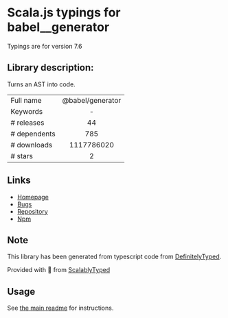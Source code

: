 
# Scala.js typings for babel__generator

Typings are for version 7.6

## Library description:
Turns an AST into code.

|                    |                 |
| ------------------ | :-------------: |
| Full name          | @babel/generator |
| Keywords           | - |
| # releases         | 44 |
| # dependents       | 785 |
| # downloads        | 1117786020 |
| # stars            | 2 |

## Links
- [Homepage](https://babel.dev/docs/en/next/babel-generator)
- [Bugs](https://github.com/babel/babel/issues?utf8=%E2%9C%93&q=is%3Aissue+label%3A%22pkg%3A%20generator%22+is%3Aopen)
- [Repository](https://github.com/babel/babel)
- [Npm](https://www.npmjs.com/package/%40babel%2Fgenerator)
    


## Note
This library has been generated from typescript code from [DefinitelyTyped](https://definitelytyped.org).

Provided with :purple_heart: from [ScalablyTyped](https://github.com/oyvindberg/ScalablyTyped)

## Usage
See [the main readme](../../readme.md) for instructions.


